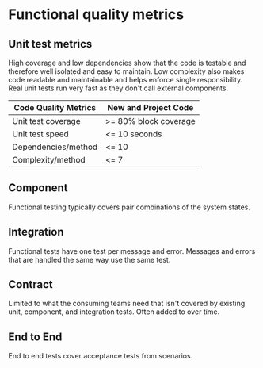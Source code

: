 # Functional quality metrics

## Unit test metrics
High coverage and low dependencies show that the code is testable and therefore well isolated and easy to maintain. Low complexity also makes code readable and maintainable and helps enforce single responsibility. Real unit tests run very fast as they don't call external components.

Code Quality Metrics | New and Project Code 
--------- | --------- 
Unit test coverage | >= 80% block coverage 
Unit test speed | <= 10 seconds 
Dependencies/method | <= 10 
Complexity/method | <= 7 

## Component
Functional testing typically covers pair combinations of the system states.

## Integration
Functional tests have one test per message and error. Messages and errors that are handled the same way use the same test.

## Contract
Limited to what the consuming teams need that isn't covered by existing unit, component, and integration tests. Often added to over time.

## End to End
End to end tests cover acceptance tests from scenarios.

